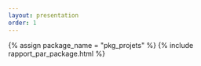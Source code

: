 ```yaml
---
layout: presentation
order: 1
---
```


{% assign package_name = "pkg_projets" %}
{% include rapport_par_package.html %}